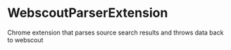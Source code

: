 # WebscoutParserExtension
Chrome extension that parses source search results and throws data back to webscout
